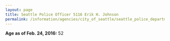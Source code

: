 ```yaml
---
layout: page
title: Seattle Police Officer 5116 Erik H. Johnson
permalink: /information/agencies/city_of_seattle/seattle_police_department/copbook/5116/
---
```


**Age as of Feb. 24, 2016:** 52

